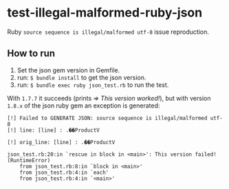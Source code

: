 # test-illegal-malformed-ruby-json

Ruby `source sequence is illegal/malformed utf-8` issue reproduction.

## How to run

1. Set the json gem version in Gemfile.
2. run: `$ bundle install` to get the json version.
3. run: `$ bundle exec ruby json_test.rb` to run the test.

With `1.7.7` it succeeds (prints *=> This version worked!*),
but with version `1.8.x` of the json ruby gem an exception is
generated:

	[!] Failed to GENERATE JSON: source sequence is illegal/malformed utf-8
	[!] line: [line] : .��ProductV

	[!] orig_line: [line] : .��ProductV

	json_test.rb:20:in `rescue in block in <main>': This version failed! (RuntimeError)
		from json_test.rb:8:in `block in <main>'
		from json_test.rb:4:in `each'
		from json_test.rb:4:in `<main>'

